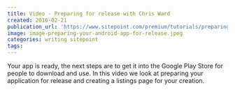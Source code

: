 ```yaml
---
title: Video - Preparing for release with Chris Ward
created: 2016-02-21
publication_url: 'https://www.sitepoint.com/premium/tutorials/preparing-your-release'
image: image-preparing-your-android-app-for-release.jpeg
categories: writing sitepoint
tags: 
---
```


Your app is ready, the next steps are to get it into the Google Play Store for people to download and use. In this video we look at preparing your application for release and creating a listings page for your creation.

